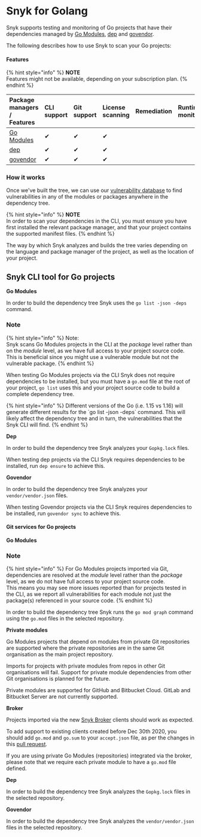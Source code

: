 # Snyk for Golang

Snyk supports testing and monitoring of Go projects that have their dependencies managed by [Go Modules](https://golang.org/ref/mod), [dep](https://github.com/golang/dep) and [govendor](https://github.com/kardianos/govendor).

The following describes how to use Snyk to scan your Go projects:

#### Features <a id="h_01ESM3GFNMN0F7ART59AEK97TM"></a>

{% hint style="info" %}
**NOTE**  
Features might not be available, depending on your subscription plan.
{% endhint %}

| Package managers / Features | CLI support | Git support | License scanning | Remediation | Runtime monitoring |
| :--- | :--- | :--- | :--- | :--- | :--- |
| [Go Modules](https://golang.org/ref/mod) | ✔︎ | ✔︎ | ✔︎ |  |  |
| [dep](https://github.com/golang/dep) | ✔︎ | ✔︎ | ✔︎ |  |  |
| [govendor](https://github.com/kardianos/govendor) | ✔︎ | ✔︎ | ✔︎ |  |  |

### **How it works**

Once we've built the tree, we can use our [vulnerability database](https://snyk.io/vuln) to find vulnerabilities in any of the modules or packages anywhere in the dependency tree.

{% hint style="info" %}
**NOTE**  
In order to scan your dependencies in the CLI, you must ensure you have first installed the relevant package manager, and that your project contains the supported manifest files.
{% endhint %}

The way by which Snyk analyzes and builds the tree varies depending on the language and package manager of the project, as well as the location of your project.

## Snyk CLI tool for Go projects

**Go Modules**

In order to build the dependency tree Snyk uses the `go list -json -deps` command.

### Note

{% hint style="info" %}
Note:  
Snyk scans Go Modules projects in the CLI at the _package_ level rather than on the _module_ level, as we have full access to your project source code.  
This is beneficial since you might use a vulnerable module but not the vulnerable package.
{% endhint %}

When testing Go Modules projects via the CLI Snyk does not require dependencies to be installed, but you must have a `go.mod` file at the root of your project, `go list` uses this and your project source code to build a complete dependency tree.

{% hint style="info" %}
Different versions of the Go \(i.e. 1.15 vs 1.16\) will generate different results for the \`go list -json -deps\` command. This will likely affect the dependency tree and in turn, the vulnerabilities that the Snyk CLI will find.
{% endhint %}

**Dep**

In order to build the dependency tree Snyk analyzes your `Gopkg.lock` files.

When testing dep projects via the CLI Snyk requires dependencies to be installed, run `dep ensure` to achieve this.

**Govendor**

In order to build the dependency tree Snyk analyzes your `vendor/vendor.json` files.

When testing Govendor projects via the CLI Snyk requires dependencies to be installed, run `govendor sync` to achieve this.

#### Git services for Go projects <a id="h_01EFH2KBK8MDKV4M7YW8CTE25Z"></a>

**Go Modules**

### Note

{% hint style="info" %}
For Go Modules projects imported via Git, dependencies are resolved at the _module_ level rather than the _package_ level, as we do not have full access to your project source code.  
This means you may see more issues reported than for projects tested in the CLI, as we report all vulnerabilities for each module not just the package\(s\) referenced in your source code.
{% endhint %}

In order to build the dependency tree Snyk runs the `go mod graph` command using the `go.mod` files in the selected repository.

**Private modules**

Go Modules projects that depend on modules from private Git repositories are supported where the private repositories are in the same Git organisation as the main project repository.

Imports for projects with private modules from repos in other Git organisations will fail. Support for private module dependencies from other Git organisations is planned for the future.

Private modules are supported for GitHub and Bitbucket Cloud. GitLab and Bitbucket Server are not currently supported.

**Broker**

Projects imported via the new [Snyk Broker](https://support.snyk.io/hc/en-us/articles/360015367178) clients should work as expected.

To add support to existing clients created before Dec 30th 2020, you should add `go.mod` and `go.sum` to your `accept.json` file, as per the changes in this [pull request](https://github.com/snyk/broker/pull/299/files).

If you are using private Go Modules \(repositories\) integrated via the broker, please note that we require each private module to have a `go.mod` file defined.

**Dep**

In order to build the dependency tree Snyk analyzes the `Gopkg.lock` files in the selected repository.

**Govendor**

In order to build the dependency tree Snyk analyzes the `vendor/vendor.json` files in the selected repository.

